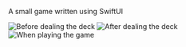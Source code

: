 A small game written using SwiftUI

![Before dealing the deck](https://github.com/krtaira006/MemorizeGame/blob/main/screenshots/Screenshot%202024-03-27%20at%205.00.36%E2%80%AFPM.png?raw=true)
![After dealing the deck](https://github.com/krtaira006/MemorizeGame/blob/main/screenshots/Screenshot%202024-03-27%20at%205.01.09%E2%80%AFPM.png)
![When playing the game](https://github.com/krtaira006/MemorizeGame/blob/main/screenshots/Screenshot%202024-03-27%20at%205.01.29%E2%80%AFPM.png)
